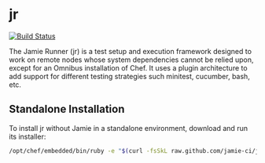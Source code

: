 # jr

[![Build Status](https://secure.travis-ci.org/jamie-ci/jr.png)](https://travis-ci.org/jamie-ci/jr)

The Jamie Runner (jr) is a test setup and execution framework designed to
work on remote nodes whose system dependencies cannot be relied upon, except
for an Omnibus installation of Chef. It uses a plugin architecture to add
support for different testing strategies such minitest, cucumber, bash, etc.

## Standalone Installation

To install jr without Jamie in a standalone environment, download and run its
installer:

```sh
/opt/chef/embedded/bin/ruby -e "$(curl -fsSkL raw.github.com/jamie-ci/jr/go)"
```
